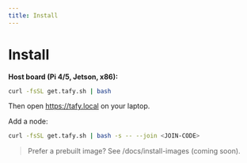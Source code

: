 ```yaml
---
title: Install
---
```


# Install

**Host board (Pi 4/5, Jetson, x86):**
```bash
curl -fsSL get.tafy.sh | bash
```

Then open https://tafy.local on your laptop.

Add a node:
```bash
curl -fsSL get.tafy.sh | bash -s -- --join <JOIN-CODE>
```

> Prefer a prebuilt image? See /docs/install-images (coming soon).


